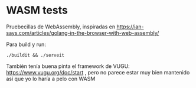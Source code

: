 # WASM tests

Pruebecillas de WebAssembly, inspiradas en https://ian-says.com/articles/golang-in-the-browser-with-web-assembly/

Para build y run:
```
./buildit && ./serveit
```

También tenía buena pinta el framework de VUGU: https://www.vugu.org/doc/start , pero no parece estar muy bien mantenido así que yo lo haría a pelo con WASM
